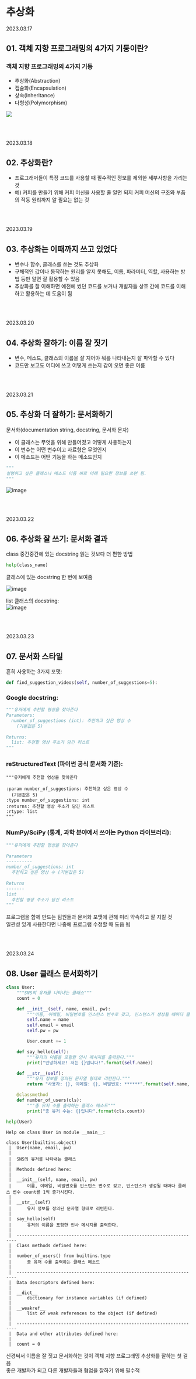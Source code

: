 # 추상화

2023.03.17

## 01. 객체 지향 프로그래밍의 4가지 기둥이란?

### 객체 지향 프로그래밍의 4가지 기둥
- 추상화(Abstraction)
- 캡슐화(Encapsulation)
- 상속(Inheritance)
- 다형성(Polymorphism)

<img src="https://i.imgur.com/oQeEd4g.png">

<br/><br/>

2023.03.18

## 02. 추상화란?
- 프로그래머들이 특정 코드를 사용할 때 필수적인 정보를 제외한 세부사항을 가리는 것
- 예) 커피를 만들기 위해 커피 머신을 사용할 줄 알면 되지 커피 머신의 구조와 부품의 작동 원리까지 알 필요는 없는 것

<br/><br/>

2023.03.19

## 03. 추상화는 이때까지 쓰고 있었다
- 변수나 함수, 클래스를 쓰는 것도 추상화
- 구체적인 값이나 동작하는 원리를 알지 못해도, 이름, 파라미터, 역할, 사용하는 방법 등만 알면 잘 활용할 수 있음
- 추상화를 잘 이해하면 예전에 썼던 코드를 보거나 개발자들 상호 간에 코드를 이해하고 활용하는 데 도움이 됨

<br/><br/>

2023.03.20

## 04. 추상화 잘하기: 이름 잘 짓기
- 변수, 메소드, 클래스의 이름을 잘 지어야 뭐를 나타내는지 잘 파악할 수 있다
- 코드만 보고도 어디에 쓰고 어떻게 쓰는지 감이 오면 좋은 이름

<br/><br/>

2023.03.21

## 05. 추상화 더 잘하기: 문서화하기
문서화(documentation string, docstring, 문서화 문자)
- 이 클래스는 무엇을 위해 만들어졌고 어떻게 사용하는지
- 이 변수는 어떤 변수이고 자료형은 무엇인지
- 이 메소드는 어떤 기능을 하는 메소드인지

```python
"""
설명하고 싶은 클래스나 메소드 이름 바로 아래 필요한 정보를 쓰면 됨.
"""
```

![image](https://user-images.githubusercontent.com/71001479/226637831-0b1d7774-b977-4fac-8b79-8972b9bb8171.png)

<br/><br/>

2023.03.22

## 06. 추상화 잘 쓰기: 문서화 결과
class 중간중간에 있는 docstring 읽는 것보다 더 편한 방법  
```python
help(class_name)
```
클래스에 있는 docstring 한 번에 보여줌

![image](https://user-images.githubusercontent.com/71001479/226938046-b7243037-314a-4cd2-87fc-b903e9c1ae71.png)  

list 클래스의 docstring:  
![image](https://user-images.githubusercontent.com/71001479/226938260-45c5712c-87f7-48f3-81b2-f989036e529b.png)

<br/><br/>

2023.03.23

## 07. 문서화 스타일

흔히 사용하는 3가지 포맷:

```python
def find_suggestion_videos(self, number_of_suggestions=5):
```

### Google docstring:
```python
"""유저에게 추천할 영상을 찾아준다
Parameters:
  number_of_suggestions (int): 추천하고 싶은 영상 수
    (기본값은 5)
    
Returns:
  list: 추천할 영상 주소가 담긴 리스트
"""
```

### reStructuredText (파이썬 공식 문서화 기준):
```
"""유저에게 추천할 영상을 찾아준다
    
:param number_of_suggestions: 추천하고 싶은 영상 수
  (기본값은 5)
:type number_of_suggestions: int
:returns: 추천할 영상 주소가 담긴 리스트
:rtype: list
"""
```

### NumPy/SciPy (통계, 과학 분야에서 쓰이는 Python 라이브러리):
```python
"""유저에게 추천할 영상을 찾아준다
    
Parameters
----------
number_of_suggestions: int
  추천하고 싶은 영상 수 (기본값은 5)
    
Returns
-------
list 
  추천할 영상 주소가 담긴 리스트
"""
```

프로그램을 함께 만드는 팀원들과 문서화 포맷에 관해 미리 약속하고 잘 지킬 것  
일관성 있게 사용한다면 나중에 프로그램 수정할 때 도움 됨

<br/><br/>

2023.03.24

## 08. User 클래스 문서화하기
```python
class User:
    """SNS의 유저를 나타내는 클래스"""
    count = 0

    def __init__(self, name, email, pw):
        """이름, 이메일, 비밀번호를 인스턴스 변수로 갖고, 인스턴스가 생성될 때마다 클래스 변수 count를 1씩 증가시킨다."""
        self.name = name
        self.email = email
        self.pw = pw

        User.count += 1

    def say_hello(self):
        """유저의 이름을 포함한 인사 메시지를 출력한다."""
        print("안녕하세요! 저는 {}입니다!".format(self.name))

    def __str__(self):
        """유저 정보를 정의된 문자열 형태로 리턴한다."""
        return "사용자: {}, 이메일: {}, 비밀번호: ******".format(self.name, self.email)

    @classmethod
    def number_of_users(cls):
        """총 유저 수를 출력하는 클래스 메소드"""
        print("총 유저 수는: {}입니다".format(cls.count))

help(User)
```
```
Help on class User in module __main__:

class User(builtins.object)
 |  User(name, email, pw)
 |  
 |  SNS의 유저를 나타내는 클래스
 |  
 |  Methods defined here:
 |  
 |  __init__(self, name, email, pw)
 |      이름, 이메일, 비밀번호를 인스턴스 변수로 갖고, 인스턴스가 생성될 때마다 클래스 변수 count를 1씩 증가시킨다.
 |  
 |  __str__(self)
 |      유저 정보를 정의된 문자열 형태로 리턴한다.
 |  
 |  say_hello(self)
 |      유저의 이름을 포함한 인사 메시지를 출력한다.
 |  
 |  ----------------------------------------------------------------------
 |  Class methods defined here:
 |  
 |  number_of_users() from builtins.type
 |      총 유저 수를 출력하는 클래스 메소드
 |  
 |  ----------------------------------------------------------------------
 |  Data descriptors defined here:
 |  
 |  __dict__
 |      dictionary for instance variables (if defined)
 |  
 |  __weakref__
 |      list of weak references to the object (if defined)
 |  
 |  ----------------------------------------------------------------------
 |  Data and other attributes defined here:
 |  
 |  count = 0
```

신경써서 이름을 잘 짓고 문서화하는 것이 객체 지향 프로그래밍 추상화를 잘하는 첫 걸음  
좋은 개발자가 되고 다른 개발자들과 협업을 잘하기 위해 필수적
